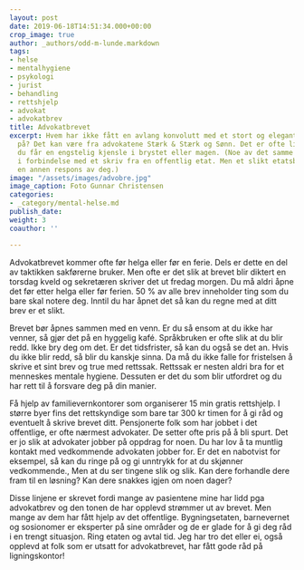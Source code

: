 ```yaml
---
layout: post
date: 2019-06-18T14:51:34.000+00:00
crop_image: true
author: _authors/odd-m-lunde.markdown
tags:
- helse
- mentalhygiene
- psykologi
- jurist
- behandling
- rettshjelp
- advokat
- advokatbrev
title: Advokatbrevet
excerpt: Hvem har ikke fått en avlang konvolutt med et stort og elegant firmanavn
  på? Det kan være fra advokatene Stærk & Stærk og Sønn. Det er ofte litt tykt og
  du får en engstelig kjensle i brystet eller magen. (Noe av det samme kan du føle
  i forbindelse med et skriv fra en offentlig etat. Men et slikt etatsbrev krever
  en annen respons av deg.)
image: "/assets/images/advobre.jpg"
image_caption: Foto Gunnar Christensen
categories:
- _category/mental-helse.md
publish_date: 
weight: 3
coauthor: ''

---
```

Advokatbrevet kommer ofte før helga eller før en ferie. Dels er dette en del av taktikken sakførerne bruker. Men ofte er det slik at brevet blir diktert en torsdag kveld og sekretæren skriver det ut fredag morgen. Du må aldri åpne det før etter helga eller før ferien. 50 % av alle brev inneholder ting som du bare skal notere deg. Inntil du har åpnet det så kan du regne med at ditt brev er et slikt.

Brevet bør åpnes sammen med en venn. Er du så ensom at du ikke har venner, så gjør det på en hyggelig kafé. Språkbruken er ofte slik at du blir redd. Ikke bry deg om det. Er det tidsfrister, så kan du også se det an. Hvis du ikke blir redd, så blir du kanskje sinna. Da må du ikke falle for fristelsen å skrive et sint brev og true med rettssak. Rettssak er nesten aldri bra for et menneskes mentale hygiene. Dessuten er det du som blir utfordret og du har rett til å forsvare deg på din manier.

Få hjelp av familievernkontorer som organiserer 15 min gratis rettshjelp. I større byer fins det rettskyndige som bare tar 300 kr timen for å gi råd og eventuelt å skrive brevet ditt. Pensjonerte folk som har jobbet i det offentlige, er ofte nærmest advokater. De setter ofte pris på å bli spurt. Det er jo slik at advokater jobber på oppdrag for noen. Du har lov å ta muntlig kontakt med vedkommende advokaten jobber for. Er det en nabotvist for eksempel, så kan du ringe på og gi unntrykk for at du skjønner vedkommende., Men at du ser tingene slik og slik. Kan dere forhandle dere fram til en løsning? Kan dere snakkes igjen om noen dager?

Disse linjene er skrevet fordi mange av pasientene mine har lidd pga advokatbrev og den tonen de har opplevd strømmer ut av brevet. Men mange av dem har fått hjelp av det offentlige. Bygningsetaten, barnevernet og sosionomer er eksperter på sine områder og de er glade for å gi deg råd i en trengt situasjon. Ring etaten og avtal tid. Jeg har tro det eller ei, også opplevd at folk som er utsatt for advokatbrevet, har fått gode råd på ligningskontor!